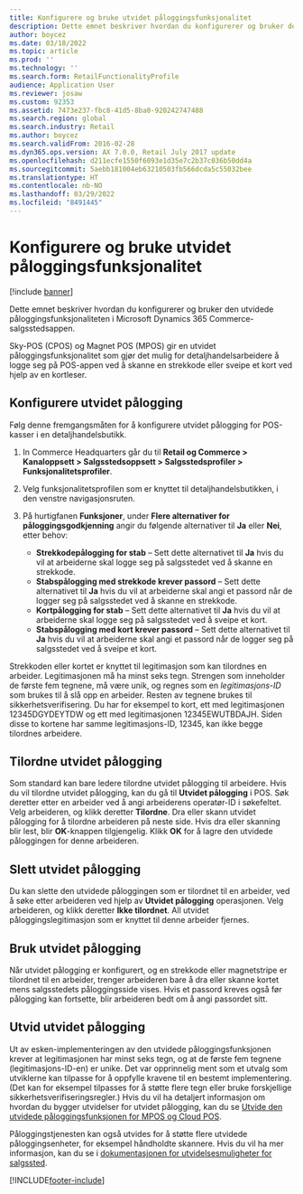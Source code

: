```yaml
---
title: Konfigurere og bruke utvidet påloggingsfunksjonalitet
description: Dette emnet beskriver hvordan du konfigurerer og bruker den utvidede påloggingsfunksjonaliteten i Microsoft Dynamics 365 Commerce-salgsstedsappen.
author: boycez
ms.date: 03/18/2022
ms.topic: article
ms.prod: ''
ms.technology: ''
ms.search.form: RetailFunctionalityProfile
audience: Application User
ms.reviewer: josaw
ms.custom: 92353
ms.assetid: 7473e237-fbc8-41d5-8ba0-920242747488
ms.search.region: global
ms.search.industry: Retail
ms.author: boycez
ms.search.validFrom: 2016-02-28
ms.dyn365.ops.version: AX 7.0.0, Retail July 2017 update
ms.openlocfilehash: d211ecfe1550f6093e1d35e7c2b37c036b50dd4a
ms.sourcegitcommit: 5aebb181004eb63210503fb566dcda5c55032bee
ms.translationtype: HT
ms.contentlocale: nb-NO
ms.lasthandoff: 03/29/2022
ms.locfileid: "8491445"
---
```

# <a name="set-up-and-use-the-extended-logon-capability"></a>Konfigurere og bruke utvidet påloggingsfunksjonalitet

[!include [banner](includes/banner.md)]

Dette emnet beskriver hvordan du konfigurerer og bruker den utvidede påloggingsfunksjonaliteten i Microsoft Dynamics 365 Commerce-salgsstedsappen.

Sky-POS (CPOS) og Magnet POS (MPOS) gir en utvidet påloggingsfunksjonalitet som gjør det mulig for detaljhandelsarbeidere å logge seg på POS-appen ved å skanne en strekkode eller sveipe et kort ved hjelp av en kortleser.

## <a name="set-up-extended-logon"></a>Konfigurere utvidet pålogging

Følg denne fremgangsmåten for å konfigurere utvidet pålogging for POS-kasser i en detaljhandelsbutikk.

1. In Commerce Headquarters går du til **Retail og Commerce \> Kanaloppsett \> Salgsstedsoppsett \> Salgsstedsprofiler \> Funksjonalitetsprofiler**. 
2. Velg funksjonalitetsprofilen som er knyttet til detaljhandelsbutikken, i den venstre navigasjonsruten.
3. På hurtigfanen **Funksjoner**, under **Flere alternativer for påloggingsgodkjenning** angir du følgende alternativer til **Ja** eller **Nei**, etter behov:

    - **Strekkodepålogging for stab** – Sett dette alternativet til **Ja** hvis du vil at arbeiderne skal logge seg på salgsstedet ved å skanne en strekkode. 
    - **Stabspålogging med strekkode krever passord** – Sett dette alternativet til **Ja** hvis du vil at arbeiderne skal angi et passord når de logger seg på salgsstedet ved å skanne en strekkode.
    - **Kortpålogging for stab** – Sett dette alternativet til **Ja** hvis du vil at arbeiderne skal logge seg på salgsstedet ved å sveipe et kort.
    - **Stabspålogging med kort krever passord** – Sett dette alternativet til **Ja** hvis du vil at arbeiderne skal angi et passord når de logger seg på salgsstedet ved å sveipe et kort.

Strekkoden eller kortet er knyttet til legitimasjon som kan tilordnes en arbeider. Legitimasjonen må ha minst seks tegn. Strengen som inneholder de første fem tegnene, må være unik, og regnes som en *legitimasjons-ID* som brukes til å slå opp en arbeider. Resten av tegnene brukes til sikkerhetsverifisering. Du har for eksempel to kort, ett med legitimasjonen 12345DGYDEYTDW og ett med legitimasjonen 12345EWUTBDAJH. Siden disse to kortene har samme legitimasjons-ID, 12345, kan ikke begge tilordnes arbeidere.

## <a name="assign-extended-logon"></a>Tilordne utvidet pålogging

Som standard kan bare ledere tilordne utvidet pålogging til arbeidere. Hvis du vil tilordne utvidet pålogging, kan du gå til **Utvidet pålogging** i POS. Søk deretter etter en arbeider ved å angi arbeiderens operatør-ID i søkefeltet. Velg arbeideren, og klikk deretter **Tilordne**. Dra eller skann utvidet pålogging for å tilordne arbeideren på neste side. Hvis dra eller skanning blir lest, blir **OK**-knappen tilgjengelig. Klikk **OK** for å lagre den utvidede påloggingen for denne arbeideren.

## <a name="delete-extended-logon"></a>Slett utvidet pålogging

Du kan slette den utvidede påloggingen som er tilordnet til en arbeider, ved å søke etter arbeideren ved hjelp av **Utvidet pålogging** operasjonen. Velg arbeideren, og klikk deretter **Ikke tilordnet**. All utvidet påloggingslegitimasjon som er knyttet til denne arbeider fjernes.

## <a name="use-extended-logon"></a>Bruk utvidet pålogging

Når utvidet pålogging er konfigurert, og en strekkode eller magnetstripe er tilordnet til en arbeider, trenger arbeideren bare å dra eller skanne kortet mens salgsstedets påloggingsside vises. Hvis et passord kreves også før pålogging kan fortsette, blir arbeideren bedt om å angi passordet sitt.

## <a name="extend-extended-logon"></a>Utvid utvidet pålogging

Ut av esken-implementeringen av den utvidede påloggingsfunksjonen krever at legitimasjonen har minst seks tegn, og at de første fem tegnene (legitimasjons-ID-en) er unike. Det var opprinnelig ment som et utvalg som utviklerne kan tilpasse for å oppfylle kravene til en bestemt implementering. (Det kan for eksempel tilpasses for å støtte flere tegn eller bruke forskjellige sikkerhetsverifiseringsregler.) Hvis du vil ha detaljert informasjon om hvordan du bygger utvidelser for utvidet pålogging, kan du se [Utvide den utvidede påloggingsfunksjonen for MPOS og Cloud POS](https://cloudblogs.microsoft.com/dynamics365/no-audience/2018/12/14/extending-the-extended-logon-functionality-for-mpos-and-cloud-pos/).

Påloggingstjenesten kan også utvides for å støtte flere utvidede påloggingsenheter, for eksempel håndholdte skannere. Hvis du vil ha mer informasjon, kan du se i [dokumentasjonen for utvidelsesmuligheter for salgssted](dev-itpro/pos-extension/pos-extension-overview.md).

[!INCLUDE[footer-include](../includes/footer-banner.md)]
